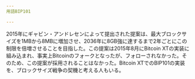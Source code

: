 ```yaml
---
用語BIP101

---
```

2015年にギャビン・アンドレセンによって提出された提案は、最大ブロックサイズを1MBから8MBに増加させ、2036年に8GB強に達するまで2年ごとにこの制限を倍増させることを目指した。この提案は2015年8月にBitcoin XTの実装に組み込まれ、事実上Bitcoinのフォークとなったが、フォローされなかった。そのため、この提案が採用されることはなかった。Bitcoin XTでのBIP101の実装を、ブロックサイズ戦争の契機と考える人もいる。